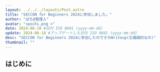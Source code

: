 ```yaml
---
layout: ../../../layouts/Post.astro
title: "SECCON for Beginners 2024に参加しました。"
author: "ぽち@管理人"
avatar: "<pochi.png >"
date: 2024-06-18 #日付 ISO 8601 (yyyy-mm-dd)
update: 2024-06-18 #アップデートした日付 ISO 8601 (yyyy-mm-dd)
desc: "SECCON for Beginners 2024に参加したのでそのWriteup(忘備録的なの)"
thumbnail: ""
---
```

## はじめに
